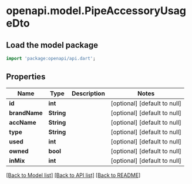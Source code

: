 # openapi.model.PipeAccessoryUsageDto

## Load the model package
```dart
import 'package:openapi/api.dart';
```

## Properties
Name | Type | Description | Notes
------------ | ------------- | ------------- | -------------
**id** | **int** |  | [optional] [default to null]
**brandName** | **String** |  | [optional] [default to null]
**accName** | **String** |  | [optional] [default to null]
**type** | **String** |  | [optional] [default to null]
**used** | **int** |  | [optional] [default to null]
**owned** | **bool** |  | [optional] [default to null]
**inMix** | **int** |  | [optional] [default to null]

[[Back to Model list]](../README.md#documentation-for-models) [[Back to API list]](../README.md#documentation-for-api-endpoints) [[Back to README]](../README.md)


